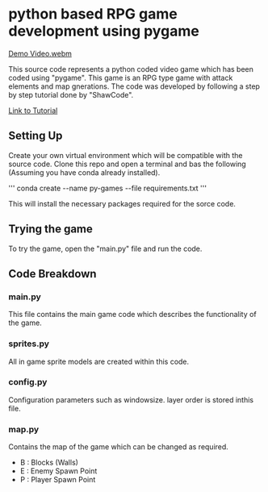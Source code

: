 # python based RPG game development using pygame

[Demo Video.webm](https://github.com/Jayanaka-98/python-games/assets/110921856/ac5b7907-349c-4c76-8e4e-25aeafdd3825)

This source code represents a python coded video game which has been coded using "pygame". This game is an RPG type game with attack elements and map gnerations. The code was developed by following a step by step tutorial done by "ShawCode". 

[Link to Tutorial](https://www.youtube.com/watch?v=crUF36OkGDw&list=PLkkm3wcQHjT7gn81Wn-e78cAyhwBW3FIc&pp=iAQB) 

## Setting Up

Create your own virtual environment which will be compatible with the source code. Clone this repo and open a terminal and bas the following (Assuming you have conda already installed).

'''
conda create --name py-games --file requirements.txt
'''

This will install the necessary packages required for the sorce code.

## Trying the game

To try the game, open the "main.py" file and run the code.

## Code Breakdown

### main.py

This file contains the main game code which describes the functionality of the game. 

### sprites.py

All in game sprite models are created within this code. 

### config.py

Configuration parameters such as windowsize. layer order is stored inthis file.

### map.py

Contains the map of the game which can be changed as required.

- B : Blocks (Walls)
- E : Enemy Spawn Point
- P : Player Spawn Point
